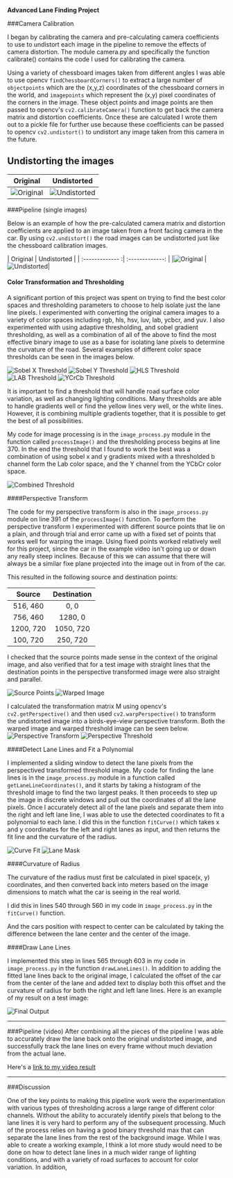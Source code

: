 **Advanced Lane Finding Project**

[//]: # (Image References)

[image1]: ./camera_cal/calibration1.jpg "Original"
[image2]: ./output_images/undistorted/calibration1.jpg "Undistorted"
[image3]: ./test_images/test1.jpg "Road Original"
[image4]: ./output_images/undistorted/test1.jpg "Road Undistorted"
[image5]: ./output_images/sobel_thresholds/sobel_x_threshold.png "Sobel X Threshold"
[image6]: ./output_images/sobel_thresholds/sobel_y_threshold.png "Sobel Y Threshold"
[image7]: ./output_images/hls_thresholds/hls_threshold.png "HLS S Channel Threshold"
[image8]: ./output_images/lab_thresholds/lab_threshold.png "LAB B Channel Threshold"
[image9]: ./output_images/ycrcb_thresholds/ycrcb_threshold.png "YCrCb Y Channel Threshold"
[image10]: ./output_images/combined_thresholds/combined_threshold.png "Combined Threshold"
[image11]: ./output_images/source_points.png "Source points"
[image12]: ./output_images/warped_image.png "Warp Example"
[image13]: ./output_images/perspective_transform.png "Perspective Transform"
[image14]: ./output_images/perspective_threshold.png "Perspective Threshold"
[image15]: ./output_images/curve_fit.png "Fit Visual"
[image16]: ./output_images/lane_mask.png "Lane Mask"
[image17]: ./output_images/final_result.png "Output"
[video1]: ./video/final.mp4 "Video"

###Camera Calibration

I began by calibrating the camera and pre-calculating camera coefficients to use to undistort each image in the pipeline to remove the effects of camera distortion. The module camera.py and specifically the function calibrate() contains the code I used for calibrating the camera. 

Using a variety of chessboard images taken from different angles I was able to use opencv `findChessboardCorners()` to extract a large number of `objectpoints` which are the (x,y,z) coordinates of the chessboard corners in the world, and `imagepoints` which represent the (x,y) pixel coordinates of the corners in the image. These object points and image points are then passed to opencv's `cv2.calibrateCamera()` function to get back the camera matrix and distortion coefficients. Once these are calculated I wrote them out to a pickle file for further use because these coefficients can be passed to opencv `cv2.undistort()` to undistort any image taken from this camera in the future. 

## Undistorting the images
| Original        | Undistorted     |
| :-------------: | :-------------: |
|![Original][image1] | ![Undistorted][image2]|

###Pipeline (single images)

Below is an example of how the pre-calculated camera matrix and distortion coefficients are applied to an image taken from a front facing camera in the car. By using `cv2.undistort()` the road images can be undistorted just like the chessboard calibration images.

| Original        | Undistorted     |
| :------------- :| :-------------: |
|![Original][image3] | ![Undistorted][image4]|

#### Color Transformation and Thresholding

A significant portion of this project was spent on trying to find the best color spaces and thresholding parameters to choose to help isolate just the lane line pixels. I experimented with converting the original camera images to a variety of color spaces including rgb, hls, hsv, luv, lab, ycbcr, and yuv. I also experimented with using adaptive thresholding, and sobel gradient thresholding, as well as a combination of all of the above to find the most effective binary image to use as a base for isolating lane pixels to determine the curvature of the road. Several examples of different color space thresholds can be seen in the images below.

![Sobel X Threshold][image5]
![Sobel Y Threshold][image6]
![HLS Threshold][image7]
![LAB Threshold][image8]
![YCrCb Threshold][image9]

It is important to find a threshold that will handle road surface color variation, as well as changing lighting conditions. Many thresholds are able to handle gradients well or find the yellow lines very well, or the white lines. However, it is combining multiple gradients together, that it is possible to get the best of all possibilities. 

My code for image processing is in the `image_process.py` module in the function called `processImage()` and the thresholding process begins at line 370. In the end the threshold that I found to work the best was a combination of using sobel x and y gradients mixed with a thresholded b channel form the Lab color space, and the Y channel from the YCbCr color space.

![Combined Threshold][image10]

####Perspective Transform

The code for my perspective transform is also in the `image_process.py` module on line 391 of the `processImage()` function. To perform the perspective transform I experimented with different source points that lie on a plain, and through trial and error came up with a fixed set of points that works well for warping the image. Using fixed points worked relatively well for this project, since the car in the example video isn't going up or down any really steep inclines. Because of this we can assume that there will always be a similar fixe plane projected into the image out in from of the car.

This resulted in the following source and destination points:

| Source        | Destination   | 
|:-------------:|:-------------:| 
| 516, 460      | 0, 0          | 
| 756, 460      | 1280, 0       |
| 1200, 720     | 1050, 720     |
| 100, 720      | 250, 720      |

I checked that the source points made sense in the context of the original image, and also verified that for a test image with straight lines that the destination points in the perspective transformed image were also straight and parallel. 

![Source Points][image11]
![Warped Image][image12]

I calculated the transformation matrix M using opencv's `cv2.getPerspective()` and then used `cv2.warpPerspective()` to transform the undistorted image into a birds-eye-view perspective transform. Both the warped image and warped threshold image can be seen below.
![Perspective Transform][image13]
![Perspective Threshold][image14]


####Detect Lane Lines and Fit a Polynomial

I implemented a sliding window to detect the lane pixels from the perspectived transformed threshold image. My code for finding the lane lines is in the `image_process.py` module in a function called `getLaneLineCoordinates()`, and it starts by taking a histogram of the threshold image to find the two largest peaks. It then proceeds to step up the image in discrete windows and pull out the coordinates of all the lane pixels. Once I accurately detect all of the lane pixels and separate them into the right and left lane line, I was able to use the detected coordinates to fit a polynomial to each lane. I did this in the function `fitCurve()` which takes x and y coordinates for the left and right lanes as input, and then returns the fit line and the curvature of the radius. 

![Curve Fit][image15]
![Lane Mask][image16]

####Curvature of Radius

The curvature of the radius must first be calculated in pixel space(x, y) coordinates, and then converted back into meters based on the image dimensions to match what the car is seeing in the real world.

I did this in lines 540 through 560 in my code in `image_process.py` in the `fitCurve()` function.

And the cars position with respect to center can be calculated by taking the difference between the lane center and the center of the image.

####Draw Lane Lines

I implemented this step in lines 565 through 603 in my code in `image_process.py` in the function `drawLaneLines()`.  In addition to adding the fitted lane lines back to the original image, I calculated the offset of the car from the center of the lane and added text to display both this offset and the curvature of radius for both the right and left lane lines. Here is an example of my result on a test image:

![Final Output][image17]

---

###Pipeline (video)
After combining all the pieces of the pipeline I was able to accurately draw the lane back onto the original undistorted image, and successfully track the lane lines on every frame without much deviation from the actual lane.

Here's a [link to my video result](./video/final.mp4)

---

###Discussion

One of the key points to making this pipeline work were the experimentation with various types of thresholding across a large range of different color channels. Without the ability to accurately identify pixels that belong to the lane lines it is very hard to perform any of the subsequent processing. Much of the process relies on having a good binary threshold max that can separate the lane lines from the rest of the background image. While I was able to create a working example, I think a lot more study would need to be done on how to detect lane lines in a much wider range of lighting conditions, and with a variety of road surfaces to account for color variation. In addition, 

